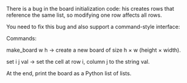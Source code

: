 There is a bug in the board initialization code:
his creates rows that reference the same list, so modifying one row affects all rows.

You need to fix this bug and also support a command-style interface:

Commands:

make_board w h → create a new board of size h × w (height × width).

set i j val → set the cell at row i, column j to the string val.

At the end, print the board as a Python list of lists.